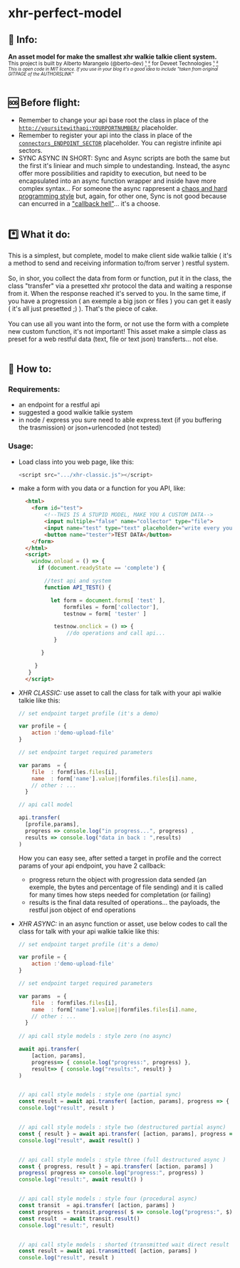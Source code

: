 # xhr-perfect-model

## 📃 Info:

**An asset model for make the smallest xhr walkie talkie client system.**<br>
<sub>This project is built by Alberto Marangelo (@berto-dev) [¹](https://berto.dev) [²](https://github.com/berto-dev) for Deveet Technologies [¹](https://deveet.com) [²](https://github.com/Deveet-Technologies)</sub><br>
<sup><sub><i>This is open code in MIT licence. If you use in your blog it's a good idea to include "taken from original GITPAGE of the AUTHORSLINK"</i></sub></sup>
<br><br>

## 🆘 Before flight:

- Remember to change your api base root the class in place of the [`http://yoursitewithapi:YOURPORTNUMBER/`](https://github.com/js-collection/xhr-perfect-model/blob/development/xhr-classic.js#L2) placeholder.
- Remember to register your api into the class in place of the [`connectors_ENDPOINT_SECTOR`](https://github.com/js-collection/xhr-perfect-model/blob/development/xhr-classic.js#L175) placeholder. You can registre infinite api sectors.
- SYNC ASYNC IN SHORT: Sync and Async scripts are both the same but the first it's liniear and much simple to undestanding. Instead, the async offer more possibilities and rapidity to execution, but need to be encapsulated into an async function wrapper and inside have more complex syntax... For someone the async rappresent a [chaos and hard programming style](https://www.google.com/search?q=async+it%27s+too+complex&oq=async+it%27s+too+complex&gs_lcrp=EgZjaHJvbWUyBggAEEUYOTIGCAEQRRg80gEJMTA3MTdqMGo0qAIAsAIA&sourceid=chrome&ie=UTF-8#ip=1) but, again, for other one, Sync is not good because can encurred in a ["callback hell"](https://www.google.com/search?q=what%27s+callback+hell&oq=callback+hell+what&gs_lcrp=EgZjaHJvbWUqCAgBEAAYFhgeMgYIABBFGDkyCAgBEAAYFhge0gEIMzY3OGowajeoAgCwAgA&sourceid=chrome&ie=UTF-8)... it's a choose.<br><br>

## *️⃣ What it do:
This is a simplest, but complete, model to make client side walkie talkie ( it's a method to send and receiving information to/from server ) restful system.
<br><br>
So, in shor, you collect the data from form or function, put it in the class, the class "transfer" via a presetted xhr protocol the data and waiting a response from it. When the response reached it's served to you. In the same time, if you have a progression ( an exemple a big json or files ) you can get it easly ( it's all just presetted ;) ). That's the piece of cake.
<br><br>
You can use all you want into the form, or not use the form with a complete new custom function, it's not important! This asset make a simple class as  preset for a web restful data (text, file or text json) transferts... not else.
<br><br>

## 📑 How to:

### Requirements: 

- an endpoint for a restful api 
- suggested a good walkie talkie system 
- in node / express you sure need to able express.text (if you buffering the trasmission) or json+urlencoded (not tested)


### Usage:

- Load class into you web page, like this:
  ```js
  <script src=".../xhr-classic.js"></script>
  ```

- make a form with you data or a function for you API, like:
  ```html
    <html>
      <form id="test">
          <!--THIS IS A STUPID MODEL, MAKE YOU A CUSTOM DATA-->
          <input multiple="false" name="collector" type="file">
          <input name="test" type="text" placeholder="write every you wont ;)">
          <button name="tester">TEST DATA</button>
      </form>
    </html>
    <script>
      window.onload = () => {
        if (document.readyState == 'complete') {
  
          //test api and system
          function API_TEST() {
  
            let form = document.forms[ 'test' ],
                formfiles = form['collector'],
                testnow = form[ 'tester' ]
  
             testnow.onclick = () => {
                 //do operations and call api...
             }
  
         }
  
       }
     }
    </script>
  ```

- _XHR CLASSIC:_ use asset to call the class for talk with your api walkie talkie like this:

  ```js
  // set endpoint target profile (it's a demo)

  var profile = { 
      action :'demo-upload-file'
  }
  
  // set endpoint target required parameters

  var params  = {
      file  : formfiles.files[i],
      name  : form['name'].value||formfiles.files[i].name,
      // other : ...
    }
  
  // api call model   

  api.transfer(
    [profile,params],
    progress => console.log("in progress...", progress) ,
    results => console.log("data in back : ",results)
  )
  ```

  How you can easy see, after setted a target in profile and the correct params of your api endpoint, you have 2 callback:
  - progress return the object with progression data sended (an exemple, the bytes and percentage of file sending) and it is called for many times how steps needed for completation (or failing)
  - results is the final data resulted of operations... the payloads, the restful json object of end operations
 
- _XHR ASYNC:_ in an async function or asset, use below codes to call the class for talk with your api walkie talkie like this:

  ```js
  // set endpoint target profile (it's a demo)

  var profile = { 
      action :'demo-upload-file'
  }
  
  // set endpoint target required parameters

  var params  = {
      file  : formfiles.files[i],
      name  : form['name'].value||formfiles.files[i].name,
      // other : ...
    }
    
  // api call style models : style zero (no async)
  
  await api.transfer(
      [action, params],
      progress=> { console.log("progress:", progress) },
      result=> { console.log("results:", result) }
  )
  
  
  // api call style models : style one (partial sync)
  const result = await api.transfer( [action, params], progress => { console.log("progress:", progress) }).result()
  console.log("result", result )
  
  
  // api call style models : style two (destructured partial async)
  const { result } = await api.transfer( [action, params], progress => { console.log("progress:", progress ) })
  console.log("result", await result() )
  

  // api call style models : style three (full destructured async )
  const { progress, result } = api.transfer( [action, params] )
  progress( progress => console.log("progress:", progress) )
  console.log("result:", await result() )
  
  
  // api call style models : style four (procedural async)
  const transit  = api.transfer( [action, params] )
  const progress = transit.progress( $ => console.log("progress:", $) )
  const result  = await transit.result()
  console.log("result:", result)
  

  // api call style models : shorted (transmitted wait direct result without progress):
  const result = await api.transmitted( [action, params] )
  console.log("result", result )
  ```


